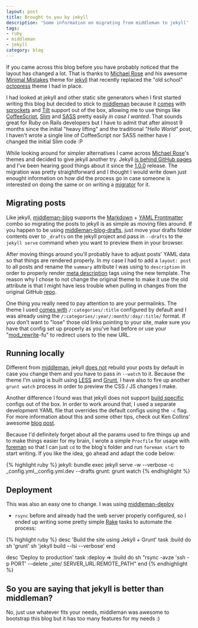 ```yaml
---
layout: post
title: Brought to you by jekyll
description: 'Some information on migrating from middleman to jekyll'
tags:
- ruby
- middleman
- jekyll
category: blog
---
```


If you came across this blog before you have probably noticed that the layout has
changed a lot. That is thanks to [Michael Rose](http://mademistakes.com/about.html)
and his awesome <a href="http://mademistakes.com/">Minimal Mistakes</a>
theme for [jekyll](http://jekyllrb.com/) that recently replaced the "old school"
[octopress](http://octopress.org/) theme I had in place.

I had looked at jekyll and other static site generators when I first started writing
this blog but decided to stick to [middleman](http://middlemanapp.com/)
because it [comes](http://middlemanapp.com/asset-pipeline/) with [sprockets](https://github.com/sstephenson/sprockets)
and [Tilt](https://github.com/rtomayko/tilt) support out of the box,
allowing me to use things like [CoffeeScript](http://coffeescript.org/), [Slim](http://slim-lang.com/)
and [SASS](http://sass-lang.com/) pretty easily _in case I wanted_. That sounds
great for Ruby on Rails developers but I have to admit that after almost 9 months
since the initial "heavy lifting" and the traditional _"Hello World"_ post, I
haven't wrote a single line of CoffeeScript nor SASS neither have I changed the
initial Slim code :P

While looking around for simpler alternatives I came across [Michael Rose](http://mademistakes.com/about.html)'s
themes and decided to give jekyll another try. Jekyll [is behind GitHub pages](http://pages.github.com/) and I've been hearing
good things about it since the [1.0.0](http://jekyllrb.com/news/2013/05/05/jekyll-1-0-0-released/)
release. The migration was pretty straightforward and I thought I would write
down just enought information on how did the process go in case someone is
interested on doing the same or on writing a [migrator](http://jekyllrb.com/docs/migrations/)
for it.


## Migrating posts

Like jekyll, [middleman-blog](https://github.com/middleman/middleman-blog) supports
the [Markdown](http://daringfireball.net/projects/markdown/) + [YAML Frontmatter](http://jekyllrb.com/docs/frontmatter/)
combo so migrating the posts to jekyll is as simple as moving files around. If you
happen to be using [middleman-blog-drafts](https://github.com/fgrehm/middleman-blog-drafts),
just move your drafts folder contents over to `_drafts` on the jekyll project and pass
in `--drafts` to the `jekyll serve` command when you want to preview them in your
browser.

After moving things around you'll probably have to adjust posts' YAML data so that
things are rendered properly. In my case I had to add a `layout: post` to all posts
and rename the `summary` attribute I was using to `description` in order to properly
render [meta description](http://en.wikipedia.org/wiki/Meta_element#The_description_attribute)
tags using the new template. The reason why I chose to not change the original theme
to make it use the old attribute is that I might have less trouble when pulling in
changes from the original GitHub [repo](https://github.com/mmistakes/minimal-mistakes/).

One thing you really need to pay attention to are your permalinks. The theme I used
[comes with](https://github.com/mmistakes/minimal-mistakes/blob/master/_config.yml#L50)
`/:categories/:title` configured by default and I was already using the `/:categories/:year/:month/:day/:title/`
format. If you don't want to "lose" those old links pointing to your site, make sure
you have that config set up properly as you've had before or use your "[mod_rewrite](http://httpd.apache.org/docs/current/mod/mod_rewrite.html)-fu"
to redirect users to the new URL.


## Running locally

Different from [middleman](http://middlemanapp.com/getting-started/#toc_9), jekyll
[does not](http://jekyllrb.com/docs/configuration/#build_command_options) rebuild
your posts by default in case you change them and you have to pass in `--watch`
to it. Because the theme I'm using is built using [LESS](http://lesscss.org/)
and [Grunt](http://gruntjs.com/), I have also to fire up another `grunt watch`
process in order to preview the CSS / JS changes I make.

Another difference I found was that jekyll does not support [build specific](https://github.com/middleman/middleman/blob/a3e030e8468fb96c2f7a2f83fc80d9059a002314/middleman-core/lib/middleman-core/templates/shared/config.tt#L69-L85)
configs out of the box. In order to work around that, I used a separate development
YAML file that overrides the default configs using the `-c` flag. For more
information about this and some other tips, check out Ken Collins' awesome
[blog post](http://metaskills.net/2013/09/02/jekyll-tips-and-tricks/#toc_1).

Because I'd definitely forget about all the params used to fire things up and to
make things easier for my brain, I wrote a simple `Procfile` for usage with [foreman](https://github.com/ddollar/foreman)
so that I can just `cd` to the blog's folder and run `foreman start` to start
writing. If you like the idea, go ahead and adapt the code below:

{% highlight ruby %}
jekyll: bundle exec jekyll serve -w --verbose -c _config.yml,_config.yml.dev --drafts
grunt: grunt watch
{% endhighlight %}


## Deployment

This was also an easy one to change. I was using [middleman-deploy](https://github.com/tvaughan/middleman-deploy)
+ `rsync` before and already had the web server properly configured, so I ended
up writing some pretty simple [Rake](http://rake.rubyforge.org/) tasks to automate
the process:

{% highlight ruby %}
desc 'Build the site using Jekyll + Grunt'
task :build do
  sh 'grunt'
  sh 'jekyll build --lsi --verbose'
end

desc 'Deploy to production'
task :deploy => :build do
  sh "rsync -avze 'ssh -p PORT' --delete _site/ SERVER_URL:REMOTE_PATH"
end
{% endhighlight %}


## So you are saying that jekyll is better than middleman?

No, just use whatever fits your needs, middleman was awesome to bootstrap this
blog but it has too many features for my needs :)
